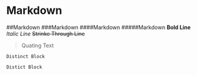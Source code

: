 # Markdown
##Markdown
###Markdown
####Markdown
#####Markdown
**Bold Line**
_Italic Line_
~~Strinke Through Line~~

>Quating Text

```
Distinct Block

Distict Block
```